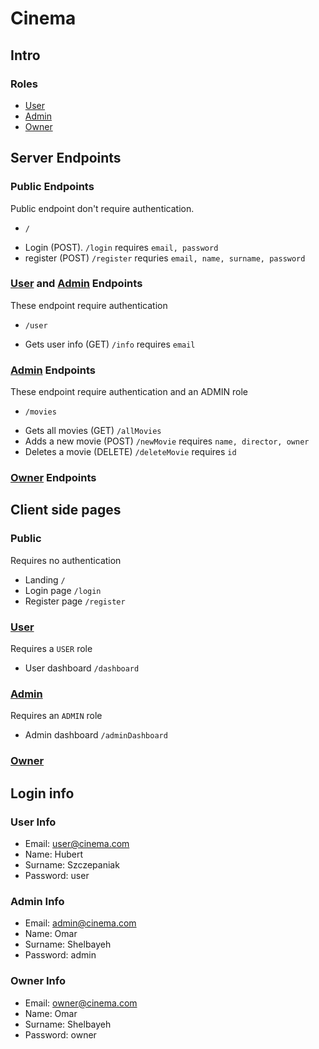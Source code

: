 # Cinema

## Intro
### Roles
+ [User](#user)
+ [Admin](#admin)
+ [Owner](#owner)

## Server Endpoints

### Public Endpoints
Public endpoint don't require authentication.
* `/`
+ Login (POST). `/login` requires `email, password` 
+ register (POST) `/register` requries `email, name, surname, password`

### [User](#user) and [Admin](#admin) Endpoints
These endpoint require authentication
* `/user`
+ Gets user info (GET) `/info` requires `email`

### [Admin](#admin) Endpoints
These endpoint require authentication and an ADMIN role
* `/movies`
+ Gets all movies (GET) `/allMovies`
+ Adds a new movie (POST) `/newMovie` requires `name, director, owner`
+ Deletes a movie (DELETE) `/deleteMovie` requires `id`

### [Owner](#owner) Endpoints

## Client side pages

### Public
Requires no authentication
* Landing `/`
* Login page `/login`
* Register page `/register`

### [User](#user)
Requires a `USER` role
* User dashboard `/dashboard`

### [Admin](#admin)
Requires an `ADMIN` role
* Admin dashboard `/adminDashboard`

### [Owner](#owner)


## Login info
<a id="user"></a>
### User Info

  + Email: user@cinema.com <br />
  + Name: Hubert <br />
  + Surname: Szczepaniak <br />
  + Password: user <br />

<a id="admin"></a>
### Admin Info

  + Email: admin@cinema.com <br />
  + Name: Omar <br />
  + Surname: Shelbayeh <br />
  + Password: admin <br />

<a id="admin"></a>
### Owner Info

  + Email: owner@cinema.com <br />
  + Name: Omar <br />
  + Surname: Shelbayeh <br />
  + Password: owner <br />
